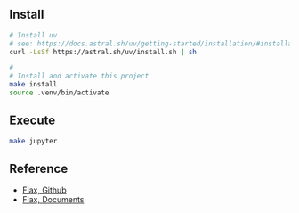 ## Install

```sh
# Install uv
# see: https://docs.astral.sh/uv/getting-started/installation/#installation-methods
curl -LsSf https://astral.sh/uv/install.sh | sh

#
# Install and activate this project
make install
source .venv/bin/activate
```


## Execute

```sh
make jupyter
```


## Reference
- [Flax, Github](https://github.com/google/flax)
- [Flax, Documents](https://flax.readthedocs.io/en/latest/)
